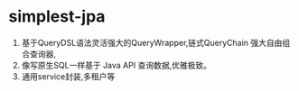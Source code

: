 # simplest-jpa
1. 基于QueryDSL语法灵活强大的QueryWrapper,链式QueryChain 强大自由组合查询器,
2. 像写原生SQL一样基于 Java API 查询数据,优雅极致。 
3. 通用service封装,多租户等

